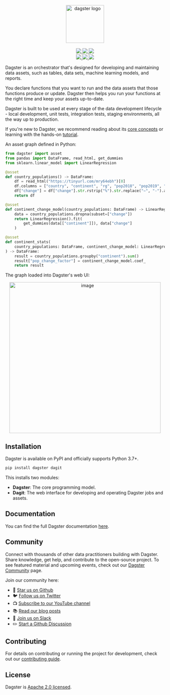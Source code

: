<p align="center">
  <a target="_blank" href="https://dagster.io">
    <picture>
        <source media="(prefers-color-scheme: dark)" srcset="https://raw.githubusercontent.com/dagster-io/dagster/master/.github/dagster-logo-dark.svg">
        <img alt="dagster logo" src="https://raw.githubusercontent.com/dagster-io/dagster/master/.github/dagster-logo-light.svg" width="auto" height="120">
    </picture>
  </a>
  <br /><br />
  <a target="_blank" href="https://twitter.com/dagsterio">
    <img src="https://img.shields.io/twitter/follow/dagsterio?labelColor=4F43DD&color=163B36&logo=twitter&style=flat">
  </a>
  <a target="_blank" href="https://dagster.io/slack">
    <img src="https://dagster-slackin.herokuapp.com/badge.svg?bg=163B36">
  </a>
  <a target="_blank" href="https://github.com/dagster-io/dagster">
    <img src="https://img.shields.io/github/stars/dagster-io/dagster?labelColor=4F43DD&color=163B36&logo=github">
  </a>
  <br />
  <a target="_blank" href="https://github.com/dagster-io/dagster/blob/master/LICENSE">
    <img src="https://img.shields.io/badge/License-Apache_2.0-blue.svg?label=license&labelColor=4F43DD&color=163B36">
  </a>
  <a target="_blank" href="https://pypi.org/project/dagster/">
    <img src="https://img.shields.io/pypi/v/dagster?labelColor=4F43DD&color=163B36">
  </a>
  <img src="https://img.shields.io/pypi/pyversions/dagster?labelColor=4F43DD&color=163B36">
</p>

Dagster is an orchestrator that's designed for developing and maintaining data assets, such as tables, data sets, machine learning models, and reports.

You declare functions that you want to run and the data assets that those functions produce or update. Dagster then helps you run your functions at the right time and keep your assets up-to-date.

Dagster is built to be used at every stage of the data development lifecycle - local development, unit tests, integration tests, staging environments, all the way up to production.

If you're new to Dagster, we recommend reading about its [core concepts](https://docs.dagster.io/concepts) or learning with the hands-on [tutorial](https://docs.dagster.io/tutorial).

An asset graph defined in Python:

```python
from dagster import asset
from pandas import DataFrame, read_html, get_dummies
from sklearn.linear_model import LinearRegression

@asset
def country_populations() -> DataFrame:
    df = read_html("https://tinyurl.com/mry64ebh")[0]
    df.columns = ["country", "continent", "rg", "pop2018", "pop2019", "change"]
    df["change"] = df["change"].str.rstrip("%").str.replace("−", "-").astype("float")
    return df

@asset
def continent_change_model(country_populations: DataFrame) -> LinearRegression:
    data = country_populations.dropna(subset=["change"])
    return LinearRegression().fit(
        get_dummies(data[["continent"]]), data["change"]
    )

@asset
def continent_stats(
    country_populations: DataFrame, continent_change_model: LinearRegression
) -> DataFrame:
    result = country_populations.groupby("continent").sum()
    result["pop_change_factor"] = continent_change_model.coef_
    return result
```

The graph loaded into Dagster's web UI:

<p align="center">
  <img width="478" alt="image" src="https://user-images.githubusercontent.com/654855/183537484-48dde394-91f2-4de0-9b17-a70b3e9a3823.png">
</p>

## Installation

Dagster is available on PyPI and officially supports Python 3.7+.

```bash
pip install dagster dagit
```

This installs two modules:

- **Dagster**: The core programming model.
- **Dagit**: The web interface for developing and operating Dagster jobs and assets.

## Documentation

You can find the full Dagster documentation [here](https://docs.dagster.io).

## Community

Connect with thousands of other data practitioners building with Dagster. Share knowledge, get help,
and contribute to the open-source project. To see featured material and upcoming events, check out
our [Dagster Community](https://dagster.io/community) page.

Join our community here:

- 🌟 [Star us on Github](https://github.com/dagster-io/dagster)
- 🐦 [Follow us on Twitter](https://twitter.com/dagsterio)
- 📺 [Subscribe to our YouTube channel](https://www.youtube.com/channel/UCfLnv9X8jyHTe6gJ4hVBo9Q)
- 📚 [Read our blog posts](https://dagster.io/blog)
- 👋 [Join us on Slack](https://dagster.io/slack)
- ✏️ [Start a Github Discussion](https://github.com/dagster-io/dagster/discussions)

## Contributing

For details on contributing or running the project for development, check out our [contributing
guide](https://docs.dagster.io/community/contributing/).

## License

Dagster is [Apache 2.0 licensed](https://github.com/dagster-io/dagster/blob/master/LICENSE).
